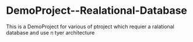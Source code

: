 # DemoProject--Realational-Database
This is a DemoProject for various of ptroject which requier a ralational database and use n tyer architecture
